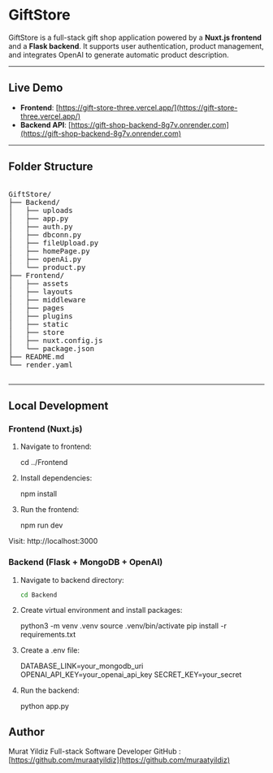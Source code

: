 # GiftStore

GiftStore is a full-stack gift shop application powered by a **Nuxt.js frontend** and a **Flask backend**. It supports user authentication, product management, and integrates OpenAI to generate automatic product description.

---

## Live Demo

- **Frontend**: [https://gift-store-three.vercel.app/](https://gift-store-three.vercel.app/)
- **Backend API**: [https://gift-shop-backend-8g7v.onrender.com](https://gift-shop-backend-8g7v.onrender.com)


---

## Folder Structure
<pre> 
GiftStore/
├── Backend/
│   ├── uploads
│   ├── app.py
│   ├── auth.py
│   ├── dbconn.py
│   ├── fileUpload.py
│   ├── homePage.py
│   ├── openAi.py
│   └── product.py
├── Frontend/
│   ├── assets
│   ├── layouts
│   ├── middleware
│   ├── pages
│   ├── plugins
│   ├── static
│   ├── store
│   ├── nuxt.config.js
│   └── package.json
├── README.md
└── render.yaml

</pre>


---

##  Local Development

### Frontend (Nuxt.js)

1.  Navigate to frontend:
 
    cd ../Frontend

2. Install dependencies:

    npm install

3. Run the frontend:

   npm run dev

Visit: http://localhost:3000


###  Backend (Flask + MongoDB + OpenAI)

1. Navigate to backend directory:
   ```bash
   cd Backend

2. Create virtual environment and install packages:

   python3 -m venv .venv
   source .venv/bin/activate
   pip install -r requirements.txt

3. Create a .env file:

   DATABASE_LINK=your_mongodb_uri
   OPENAI_API_KEY=your_openai_api_key
   SECRET_KEY=your_secret

4. Run the backend:

   python app.py


##  Author
Murat Yildiz
Full-stack Software Developer
GitHub : [https://github.com/muraatyildiz](https://github.com/muraatyildiz)
